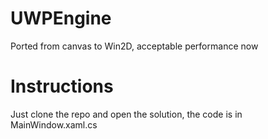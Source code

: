 # UWPEngine
Ported from canvas to Win2D, acceptable performance now

# Instructions
Just clone the repo and open the solution, the code is in MainWindow.xaml.cs
